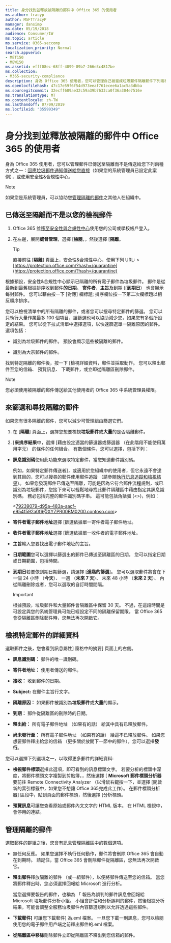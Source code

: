```yaml
---
title: 身分找到並釋放被隔離的郵件中 Office 365 的使用者
ms.author: tracyp
author: MSFTTracyP
manager: dansimp
ms.date: 05/19/2018
audience: Consumer/IW
ms.topic: article
ms.service: O365-seccomp
localization_priority: Normal
search.appverid:
- MET150
- MEW150
ms.assetid: efff08ec-68ff-4099-89b7-266e3c4817be
ms.collection:
- M365-security-compliance
description: 身為 Office 365 使用者，您可以管理自己被當成垃圾郵件隔離郵件下列兩種方式之一： 藉由回應垃圾郵件直接傳送到您的通知 （如果您的系統管理員已設定這項功能），或使用垃圾郵件隔離功能安全性&amp;合規性置中。
ms.openlocfilehash: 47c17e59f6f54d973eeaf761ecee6a1ac5a3dbba
ms.sourcegitcommit: 32ecff689ae32c59a39b7633ca0f36a304e7516e
ms.translationtype: MT
ms.contentlocale: zh-TW
ms.lasthandoff: 07/09/2019
ms.locfileid: "35599349"
---
```

# <a name="find-and-release-quarantined-messages-as-a-user-in-office-365"></a>身分找到並釋放被隔離的郵件中 Office 365 的使用者

身為 Office 365 使用者，您可以管理郵件已傳送至隔離而不是傳送給您下列兩種方式之一：[回應垃圾郵件通知傳送給您直接](use-spam-notifications-to-release-and-report-quarantined-messages.md)（如果您的系統管理員已設定此案例），或使用安全性&amp;合規性中心。 
  
> [!NOTE]
> 如果您是系統管理員，可以協助您[管理隔離的郵件](manage-quarantined-messages-and-files.md)之其他人在組織中。 
  
## <a name="view-messages-that-were-sent-to-quarantine-instead-of-to-you"></a>已傳送至隔離而不是以您的檢視郵件

1. Office 365 並[移至安全性與合規性中心](go-to-the-securitycompliance-center.md)使用您的公司或學校帳戶登入。 
    
2. 在左邊，展開**威脅管理**，選擇 [**檢閱**，，然後選擇 [**隔離**。
    
    > [!TIP]
    > 直接前往 [**隔離**] 頁面上，安全性&amp;合規性中心，使用下列 URL: >[https://protection.office.com/?hash=/quarantine](https://protection.office.com/?hash=/quarantine)
  
根據預設，安全性&amp;合規性中心顯示已隔離的所有電子郵件為垃圾郵件。 郵件是從最新到最舊根據排序收到郵件**的日期**。 **寄件者**、**主旨**及到期 ([**到期日**） 也會顯示每封郵件。 您可以藉由按一下 [對應] 欄標題; 排序欄位按一下第二次欄標題以相反順序排序。 
  
您可以檢視清單中的所有隔離的郵件，或者您可以搜尋特定郵件的篩選。 您可以只執行大量作業最多 100 個項目，讓篩選也可以協助減少您，如果您有多個所設定的結果。 您可以從下拉式清單中選擇選項，以快速篩選單一隔離原因的郵件。 選項包括：
  
- 識別為垃圾郵件的郵件。 預設會顯示這些被隔離的郵件。
    
- 識別為大宗郵件的郵件。
    
找到特定隔離的郵件後，按一下 [檢視詳細資料，郵件並採取動作。 您可以釋出郵件至您的信箱、 預覽訊息、 下載郵件，或立即從隔離區刪除郵件。
  
> [!NOTE]
> 您必須使用被隔離的郵件傳送給其他使用者的 Office 365 中系統管理員權限。 
  
## <a name="to-filter-and-find-quarantined-messages"></a>來篩選和尋找隔離的郵件

如果您有很多隔離的郵件，您可以減少可管理組由篩選它們。
  
1. 在 [**隔離**] 頁面上，選擇您想要檢視**垃圾郵件**或**大量**的是否隔離郵件。 
    
2. [**來排序結果**中，選擇 [藉由設定適當的篩選器或篩選器 （在此階段不能使用萬用字元） 的條件的任何組合。 有數個條件，您可以選擇，包括下列：
    
  - **訊息識別碼**使用此功能來選取特定郵件，當您知道郵件識別碼。 
    
    例如，如果特定郵件傳送者]，或適用於您組織中的使用者，但它永遠不會達到其目的，您可以搜尋的郵件使用郵件追蹤 （請參閱[執行訊息追蹤和檢視結果](https://go.microsoft.com/fwlink/?LinkId=799737)）。 如果您發現郵件已傳送至隔離，可能是因為它符合郵件流程規則，或已識別為垃圾郵件，您接下來可以輕鬆地尋找此郵件隔離區中藉由指定其訊息識別碼。 務必包括完整的郵件識別碼字串。 這可能包括角括弧 (\<\>)，例如：
    
    \<79239079-d95a-483a-aacf-e954f592a0f6@XYZPR00BM0200.contoso.com\>
    
  - **寄件者電子郵件地址**選擇 [篩選依據單一寄件者電子郵件地址。 
    
  - **收件者電子郵件地址**選擇 [篩選依據單一收件者的電子郵件地址。 
    
  - **主旨**輸入您要找出電子郵件地址的主旨。 
    
  - **日期範圍**您可以選擇以篩選出的郵件已傳送至隔離區的日期。 您可以指定日期或日期範圍，包括時間。 
    
  - **到期日**若要依到期日期篩選，請選擇 [**進階的篩選**]。 您可以選取郵件將會在下一個 24 小時 （**今天**）、 一週 （**未來 7 天**）、 未來 48 小時 （**未來 2 天**）、 內從隔離刪除或者，您可以選取的自訂時間間隔。
    
    > [!IMPORTANT]
    > 根據預設，垃圾郵件和大量郵件會隔離區中保留 30 天。 不過，在這段時間是可設定與您的系統管理員可能已經設定不同的隔離保留期限。 當 Office 365 會從隔離區刪除郵件時，您無法再次開啟它。 
  
## <a name="view-details-for-a-specific-message"></a>檢視特定郵件的詳細資料

選取郵件之後，您會看到訊息屬性] 窗格中的摘要] 頁面上的右側。
  
- **訊息識別碼：** 郵件的唯一識別碼。 
    
- **寄件者地址：** 使用者傳送的郵件。 
    
- **接收：** 收到郵件的日期。 
    
- **Subject:** 在郵件主旨行文字。 
    
- **隔離原因：** 如果郵件被識別為**垃圾郵件**或**大量**的顯示。
    
- **到期：** 郵件從隔離區的刪除時的日期。 
    
- **釋出給：** 所有電子郵件地址 （如果有的話） 給其中具有已釋放郵件。 
    
- **尚未發行至：** 所有電子郵件地址 （如果有的話） 給這不已釋放郵件。 如果您想要郵件釋出給您的信箱 （更多關於放開下一節中的郵件），您可以選擇**發行**。 
    
您可以選擇下列選項之一，以取得更多郵件的詳細資料:
  
- **檢視郵件標頭**選擇此選項，即可看到的訊息標頭文字。 若要分析的標頭中深度，將郵件標頭文字複製到剪貼簿，，然後選擇 [ **Microsoft 郵件標頭分析器**要前往 Remote Connectivity Analyzer （以滑鼠右鍵按一下，並選擇 [開啟新的索引標籤中，如果您不想讓 Office 365完成此工作）。 在郵件標頭分析器] 區段中，貼到頁面的郵件標頭，然後選擇 [分析標頭。 
    
- **預覽訊息**可讓您查看原始或郵件內文文字的 HTML 版本。 在 HTML 檢視中，會停用的連結。 
    
## <a name="manage-your-quarantined-messages"></a>管理隔離的郵件

選取郵件的群組之後，您會有訊息管理隔離區中的數個選項。
  
- 無任何反應。 如果您選擇不執行任何動作，郵件將會刪除 Office 365 會自動在到期時。 請記住，當 Office 365 會刪除郵件從隔離區，您無法再次開啟它。
    
- **釋出郵件**釋放隔離的郵件 （或一組郵件），以便將郵件傳送至您的信箱。 當您將郵件釋出時，您必須選擇回報給 Microsoft 進行分析。 
    
    當您選擇要報告的郵件，也稱為 「 報告為誤判的郵件訊息會回報給 Microsoft 垃圾郵件分析小組。 小組會評估和分析誤判的郵件，然後根據分析結果，可能會調整全服務垃圾郵件內容篩選規則以允許透過這些郵件。
    
- **下載郵件]** 可讓您下載郵件] 為.eml 檔案。 一旦您下載一則訊息，您可以檢閱使用您的電子郵件用戶端之前釋出郵件的.eml 檔案。 
    
- **從隔離區中移除**刪除郵件立即從隔離區不釋出到您信箱的郵件。 
    


